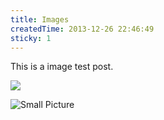 ```yaml
---
title: Images
createdTime: 2013-12-26 22:46:49
sticky: 1
---
```


This is a image test post.

![](https://ccccooh.oss-cn-hangzhou.aliyuncs.com/img/202509010541921.png)

![Small Picture](https://placehold.co/350x150.jpg)
